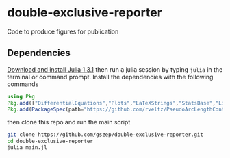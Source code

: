# double-exclusive-reporter
Code to produce figures for publication

## Dependencies
[Download and install Julia 1.3.1](https://julialang.org) then run a julia session by typing `julia` in the terminal or command prompt. Install the dependencies with the following commands
```julia
using Pkg
Pkg.add(["DifferentialEquations","Plots","LaTeXStrings","StatsBase","LinearAlgebra","Parameters"])
Pkg.add(PackageSpec(path="https://github.com/rveltz/PseudoArcLengthContinuation.jl"))
```
then clone this repo and run the main script
```bash
git clone https://github.com/gszep/double-exclusive-reporter.git
cd double-exclusive-reporter
julia main.jl
```
